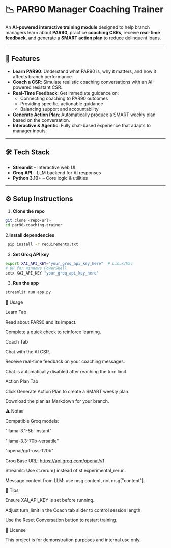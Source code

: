 # 📉 PAR90 Manager Coaching Trainer

An **AI-powered interactive training module** designed to help branch managers learn about **PAR90**, practice **coaching CSRs**, receive **real-time feedback**, and generate a **SMART action plan** to reduce delinquent loans.

---

## 🚀 Features

- **Learn PAR90**: Understand what PAR90 is, why it matters, and how it affects branch performance.  
- **Coach a CSR**: Simulate realistic coaching conversations with an AI-powered resistant CSR.  
- **Real-Time Feedback**: Get immediate guidance on:
  - Connecting coaching to PAR90 outcomes  
  - Providing specific, actionable guidance  
  - Balancing support and accountability  
- **Generate Action Plan**: Automatically produce a SMART weekly plan based on the conversation.  
- **Interactive & Agentic**: Fully chat-based experience that adapts to manager inputs.  

---

## 🛠️ Tech Stack

- **Streamlit** – Interactive web UI  
- **Groq API** – LLM backend for AI responses  
- **Python 3.10+** – Core logic & utilities  

---

## ⚙️ Setup Instructions

1. **Clone the repo**

```bash
git clone <repo-url>
cd par90-coaching-trainer
```

2.**Install dependencies**
```bash
 pip install -r requirements.txt
```
3. **Set Groq API key**
```bash 
export XAI_API_KEY="your_groq_api_key_here"  # Linux/Mac
# OR for Windows PowerShell
setx XAI_API_KEY "your_groq_api_key_here"
```

3. **Run the app**
```bash 
streamlit run app.py
```
🧩 Usage

Learn Tab

Read about PAR90 and its impact.

Complete a quick check to reinforce learning.

Coach Tab

Chat with the AI CSR.

Receive real-time feedback on your coaching messages.

Chat is automatically disabled after reaching the turn limit.

Action Plan Tab

Click Generate Action Plan to create a SMART weekly plan.

Download the plan as Markdown for your branch.

⚠️ Notes

Compatible Groq models:

"llama-3.1-8b-instant"

"llama-3.3-70b-versatile"

"openai/gpt-oss-120b"

Groq Base URL: https://api.groq.com/openai/v1

Streamlit: Use st.rerun() instead of st.experimental_rerun.

Message content from LLM: use msg.content, not msg["content"].

📌 Tips

Ensure XAI_API_KEY is set before running.

Adjust turn_limit in the Coach tab slider to control session length.

Use the Reset Conversation button to restart training.

📝 License

This project is for demonstration purposes and internal use only.
